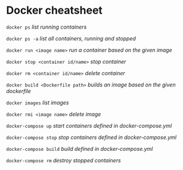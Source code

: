 Docker cheatsheet
=================

`docker ps` _list running containers_

`docker ps -a` _list all containers, running and stopped_

`docker run <image name>` _run a container based on the given image_

`docker stop <container id/name>` _stop container_

`docker rm <container id/name>` _delete container_

`docker build <Dockerfile path>` _builds an image based on the given dockerfile_

`docker images` _list images_

`docker rmi <image name>` _delete image_

`docker-compose up` _start containers defined in docker-compose.yml_

`docker-compose stop` _stop containers defined in docker-compose.yml_

`docker-compose build` _build defined in docker-compose.yml_

`docker-compose rm` _destroy stopped containers_
